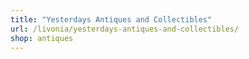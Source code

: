 ```yaml
---
title: "Yesterdays Antiques and Collectibles"
url: /livonia/yesterdays-antiques-and-collectibles/
shop: antiques
---
```

